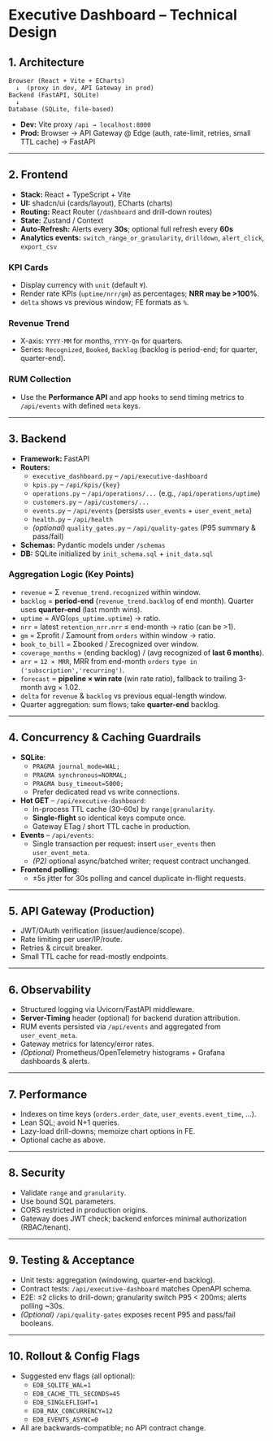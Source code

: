 
# Executive Dashboard – Technical Design

## 1. Architecture
```
Browser (React + Vite + ECharts)
  ↓  (proxy in dev, API Gateway in prod)
Backend (FastAPI, SQLite)
  ↓
Database (SQLite, file-based)
```
- **Dev:** Vite proxy `/api → localhost:8000`
- **Prod:** Browser → API Gateway @ Edge (auth, rate-limit, retries, small TTL cache) → FastAPI

---

## 2. Frontend
- **Stack:** React + TypeScript + Vite
- **UI:** shadcn/ui (cards/layout), ECharts (charts)
- **Routing:** React Router (`/dashboard` and drill-down routes)
- **State:** Zustand / Context
- **Auto-Refresh:** Alerts every **30s**; optional full refresh every **60s**
- **Analytics events:** `switch_range_or_granularity`, `drilldown`, `alert_click`, `export_csv`

### KPI Cards
- Display currency with `unit` (default `¥`).
- Render rate KPIs (`uptime/nrr/gm`) as percentages; **NRR may be >100%**.
- `delta` shows vs previous window; FE formats as `%`.

### Revenue Trend
- X-axis: `YYYY-MM` for months, `YYYY-Qn` for quarters.
- Series: `Recognized`, `Booked`, `Backlog` (backlog is period-end; for quarter, quarter-end).

### RUM Collection
- Use the **Performance API** and app hooks to send timing metrics to `/api/events` with defined `meta` keys.

---

## 3. Backend
- **Framework:** FastAPI
- **Routers:**
  - `executive_dashboard.py` – `/api/executive-dashboard`
  - `kpis.py` – `/api/kpis/{key}`
  - `operations.py` – `/api/operations/...` (e.g., `/api/operations/uptime`)
  - `customers.py` – `/api/customers/...`
  - `events.py` – `/api/events` (persists `user_events` + `user_event_meta`)
  - `health.py` – `/api/health`
  - *(optional)* `quality_gates.py` – `/api/quality-gates` (P95 summary & pass/fail)
- **Schemas:** Pydantic models under `/schemas`
- **DB:** SQLite initialized by `init_schema.sql` + `init_data.sql`

### Aggregation Logic (Key Points)
- `revenue` = Σ `revenue_trend.recognized` within window.
- `backlog` = **period-end** (`revenue_trend.backlog` of end month). Quarter uses **quarter-end** (last month wins).
- `uptime` = AVG(`ops_uptime.uptime`) → ratio.
- `nrr` = latest `retention_nrr.nrr` ≤ end-month → ratio (can be >1).
- `gm` = Σprofit / Σamount from `orders` within window → ratio.
- `book_to_bill` = Σbooked / Σrecognized over window.
- `coverage_months` = (ending backlog) / (avg recognized of **last 6 months**).
- `arr` = `12 × MRR`, MRR from end-month `orders` `type in ('subscription','recurring')`.
- `forecast` = **pipeline × win rate** (win rate ratio), fallback to trailing 3-month avg × 1.02.
- `delta` for `revenue` & `backlog` vs previous equal-length window.
- Quarter aggregation: sum flows; take **quarter-end** backlog.

---

## 4. Concurrency & Caching Guardrails
- **SQLite**:
  - `PRAGMA journal_mode=WAL;`
  - `PRAGMA synchronous=NORMAL;`
  - `PRAGMA busy_timeout=5000;`
  - Prefer dedicated read vs write connections.
- **Hot GET** – `/api/executive-dashboard`:
  - In-process TTL cache (30–60s) by `range|granularity`.
  - **Single-flight** so identical keys compute once.
  - Gateway ETag / short TTL cache in production.
- **Events** – `/api/events`:
  - Single transaction per request: insert `user_events` then `user_event_meta`.
  - *(P2)* optional async/batched writer; request contract unchanged.
- **Frontend polling**:
  - ±5s jitter for 30s polling and cancel duplicate in-flight requests.

---

## 5. API Gateway (Production)
- JWT/OAuth verification (issuer/audience/scope).
- Rate limiting per user/IP/route.
- Retries & circuit breaker.
- Small TTL cache for read-mostly endpoints.

---

## 6. Observability
- Structured logging via Uvicorn/FastAPI middleware.
- **Server-Timing** header (optional) for backend duration attribution.
- RUM events persisted via `/api/events` and aggregated from `user_event_meta`.
- Gateway metrics for latency/error rates.
- *(Optional)* Prometheus/OpenTelemetry histograms + Grafana dashboards & alerts.

---

## 7. Performance
- Indexes on time keys (`orders.order_date`, `user_events.event_time`, …).
- Lean SQL; avoid N+1 queries.
- Lazy-load drill-downs; memoize chart options in FE.
- Optional cache as above.

---

## 8. Security
- Validate `range` and `granularity`.
- Use bound SQL parameters.
- CORS restricted in production origins.
- Gateway does JWT check; backend enforces minimal authorization (RBAC/tenant).

---

## 9. Testing & Acceptance
- Unit tests: aggregation (windowing, quarter-end backlog).
- Contract tests: `/api/executive-dashboard` matches OpenAPI schema.
- E2E: ≤2 clicks to drill-down; granularity switch P95 < 200ms; alerts polling ~30s.
- *(Optional)* `/api/quality-gates` exposes recent P95 and pass/fail booleans.

---

## 10. Rollout & Config Flags
- Suggested env flags (all optional):
  - `EDB_SQLITE_WAL=1`
  - `EDB_CACHE_TTL_SECONDS=45`
  - `EDB_SINGLEFLIGHT=1`
  - `EDB_MAX_CONCURRENCY=12`
  - `EDB_EVENTS_ASYNC=0`
- All are backwards-compatible; no API contract change.
